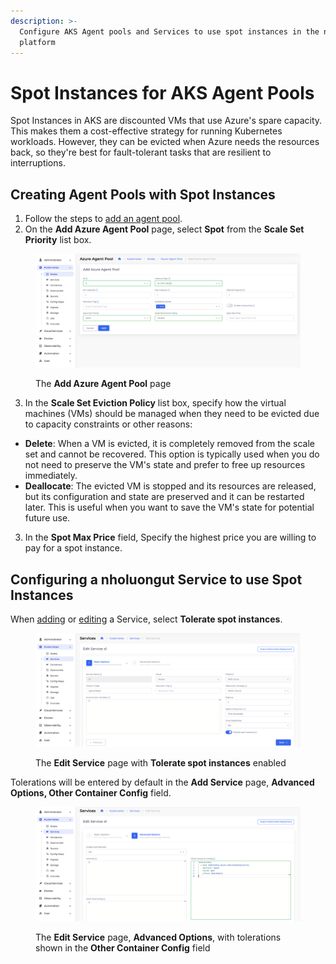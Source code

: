 ```yaml
---
description: >-
  Configure AKS Agent pools and Services to use spot instances in the nholuongut
  platform
---
```


# Spot Instances for AKS Agent Pools

Spot Instances in AKS are discounted VMs that use Azure's spare capacity. This makes them a cost-effective strategy for running Kubernetes workloads. However, they can be evicted when Azure needs the resources back, so they're best for fault-tolerant tasks that are resilient to interruptions.&#x20;

## Creating Agent Pools with Spot Instances

1. Follow the steps to [add an agent pool](../agent-pool.md#adding-an-agent-pool).
2. On the **Add Azure Agent Pool** page, select **Spot** from the **Scale Set Priority** list box.&#x20;

<figure><img src="../../../.gitbook/assets/agent pools.png" alt=""><figcaption><p>The <strong>Add Azure Agent Pool</strong> page</p></figcaption></figure>

3. In the **Scale Set Eviction Policy** list box, specify how the virtual machines (VMs) should be managed when they need to be evicted due to capacity constraints or other reasons:&#x20;

* **Delete**: When a VM is evicted, it is completely removed from the scale set and cannot be recovered. This option is typically used when you do not need to preserve the VM's state and prefer to free up resources immediately.
* **Deallocate**: The evicted VM is stopped and its resources are released, but its configuration and state are preserved and it can be restarted later. This is useful when you want to save the VM's state for potential future use.

3. In the **Spot Max Price** field, Specify the highest price you are willing to pay for a spot instance.

## Configuring a nholuongut Service to use Spot Instances

When [adding](../agent-pool.md#adding-an-agent-pool) or [editing](../agent-pool.md#editing-an-agent-pool) a Service, select **Tolerate spot instances**.

<figure><img src="../../../.gitbook/assets/service 1.png" alt=""><figcaption><p>The <strong>Edit Service</strong> page with <strong>Tolerate spot instances</strong> enabled</p></figcaption></figure>

Tolerations will be entered by default in the **Add Service** page, **Advanced Options, Other Container Config** field.

<figure><img src="../../../.gitbook/assets/Service 2.png" alt=""><figcaption><p>The <strong>Edit Service</strong> page, <strong>Advanced Options</strong>, with tolerations shown in the <strong>Other Container Config</strong> field</p></figcaption></figure>
